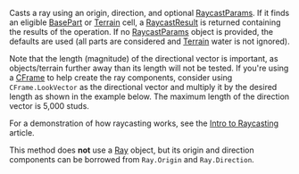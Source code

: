 Casts a ray using an origin, direction, and optional [RaycastParams](https://developer.roblox.com/en-us/api-reference/datatype/RaycastParams). If it finds an eligible [BasePart](https://developer.roblox.com/en-us/api-reference/class/BasePart) or [Terrain](https://developer.roblox.com/en-us/api-reference/class/Terrain) cell, a [RaycastResult](https://developer.roblox.com/en-us/api-reference/datatype/RaycastResult) is returned containing the results of the operation. If no [RaycastParams](https://developer.roblox.com/en-us/api-reference/datatype/RaycastParams) object is provided, the defaults are used (all parts are considered and [Terrain](https://developer.roblox.com/en-us/api-reference/class/Terrain) water is not ignored).

Note that the length (magnitude) of the directional vector is important, as objects/terrain further away than its length will not be tested. If you're using a [CFrame](https://developer.roblox.com/en-us/api-reference/datatype/CFrame) to help create the ray components, consider using `CFrame.LookVector` as the directional vector and multiply it by the desired length as shown in the example below. The maximum length of the direction vector is 5,000 studs.

For a demonstration of how raycasting works, see the [Intro to Raycasting](https://developer.roblox.com/en-us/articles/raycasting) article.

This method does **not** use a [Ray](https://developer.roblox.com/en-us/api-reference/datatype/Ray) object, but its origin and direction components can be borrowed from `Ray.Origin` and `Ray.Direction`.